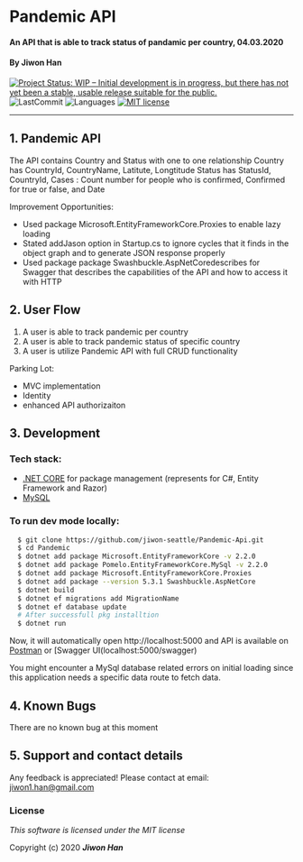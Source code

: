 
# Pandemic API

#### An API that is able to track status of pandamic per country, 04.03.2020

#### By **Jiwon Han**

[![Project Status: WIP – Initial development is in progress, but there has not yet been a stable, usable release suitable for the public.](https://www.repostatus.org/badges/latest/wip.svg)](https://www.repostatus.org/#wip)
![LastCommit](https://img.shields.io/github/last-commit/jiwon-seattle/VendorOrderTracker.Solution)
![Languages](https://img.shields.io/github/languages/top/jiwon-seattle/VendorOrderTracker.Solution)
[![MIT license](https://img.shields.io/badge/License-MIT-orange.svg)](https://lbesson.mit-license.org/)

---

## 1. Pandemic API

The API contains Country and Status with one to one relationship
Country has CountryId, CountryName, Latitute, Longtitude
Status has StatusId, CountryId, Cases : Count number for people who is confirmed, Confirmed for true or false, and Date

Improvement Opportunities:
- Used package Microsoft.EntityFrameworkCore.Proxies to enable lazy loading
- Stated addJason option in Startup.cs to ignore cycles that it finds in the object graph and to generate JSON response properly
- Used package package Swashbuckle.AspNetCoredescribes for Swagger that describes the capabilities of the API and how to access it with HTTP

## 2. User Flow

1. A user is able to track pandemic per country
2. A user is able to track pandemic status of specific country
2. A user is utilize Pandemic API with full CRUD functionality   

Parking Lot:
- MVC implementation 
- Identity
- enhanced API authorizaiton

## 3. Development
### Tech stack:
+ [.NET CORE](https://dotnet.microsoft.com/download/dotnet-core/) for package management (represents for C#, Entity Framework and Razor) 
+ [MySQL](https://dev.mysql.com/downloads/file/?id=484919) 

### To run dev mode locally:
```bash
  $ git clone https://github.com/jiwon-seattle/Pandemic-Api.git
  $ cd Pandemic
  $ dotnet add package Microsoft.EntityFrameworkCore -v 2.2.0
  $ dotnet add package Pomelo.EntityFrameworkCore.MySql -v 2.2.0
  $ dotnet add package Microsoft.EntityFrameworkCore.Proxies
  $ dotnet add package --version 5.3.1 Swashbuckle.AspNetCore
  $ dotnet build
  $ dotnet ef migrations add MigrationName
  $ dotnet ef database update  
  # After successfull pkg installtion
  $ dotnet run
```
Now, it will automatically open http://localhost:5000 and API is available on [Postman](https://www.postman.com/) or [Swagger UI(localhost:5000/swagger)

You might encounter a MySql database related errors on initial loading since this application needs a specific data route to fetch data.

## 4. Known Bugs

There are no known bug at this moment

## 5. Support and contact details

Any feedback is appreciated! Please contact at email: jiwon1.han@gmail.com

### License

*This software is licensed under the MIT license*

Copyright (c) 2020 **_Jiwon Han_**
